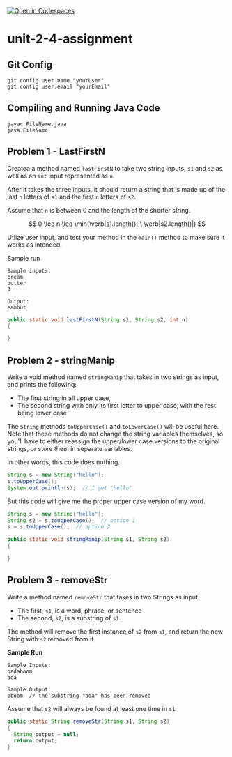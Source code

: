 [![Open in Codespaces](https://classroom.github.com/assets/launch-codespace-2972f46106e565e64193e422d61a12cf1da4916b45550586e14ef0a7c637dd04.svg)](https://classroom.github.com/open-in-codespaces?assignment_repo_id=20786993)
# unit-2-4-assignment

## Git Config
```
git config user.name "yourUser"
git config user.email "yourEmail"
```

## Compiling and Running Java Code
```
javac FileName.java
java FileName
```

## Problem 1 - LastFirstN
Createa a method named `lastFirstN` to take two string inputs, `s1` and `s2` as well as an `int` input represented as `n`.

After it takes the three inputs, it should return a string that is made up of the last `n` letters of `s1` and the first `n` letters of `s2`.

Assume that `n` is between 0 and the length of the shorter string.

$$ 0 \leq n \leq \min(\verb|s1.length()|,\ \verb|s2.length()|) $$

Utlize user input, and test your method in the `main()` method to make sure it works as intended.

Sample run
```
Sample inputs:
cream
butter
3

Output:
eambut
```

```java
public static void lastFirstN(String s1, String s2, int n)
{

}
```

## Problem 2 - stringManip
Write a void method named `stringManip` that takes in two strings as input, and prints the following:
* The first string in all upper case,
* The second string with only its first letter to upper case, with the rest being lower case

The `String` methods `toUpperCase()` and `toLowerCase()` will be useful here.  Note that these methods do not change the string variables themselves, so you'll have to either reassign the upper/lower case versions to the original strings, or store them in separate variables.

In other words, this code does nothing.
```java
String s = new String("hello");
s.toUpperCase();
System.out.println(s);  // I get "hello"
```

But this code will give me the proper upper case version of my word.
```java
String s = new String("hello");
String s2 = s.toUpperCase();  // option 1
s = s.toUpperCase();  // option 2
```

```java
public static void stringManip(String s1, String s2)
{

}
```

## Problem 3 - removeStr
Write a method named `removeStr` that takes in two Strings as input:
* The first, `s1`, is a word, phrase, or sentence
* The second, `s2`, is a substring of `s1`.

The method will remove the first instance of `s2` from `s1`, and return the new String with `s2` removed from it.

**Sample Run**
```
Sample Inputs:
badaboom
ada

Sample Output:
bboom  // the substring "ada" has been removed
```

Assume that `s2` will always be found at least one time in `s1`.

```java
public static String removeStr(String s1, String s2)
{
  String output = null;
  return output;
}
```

